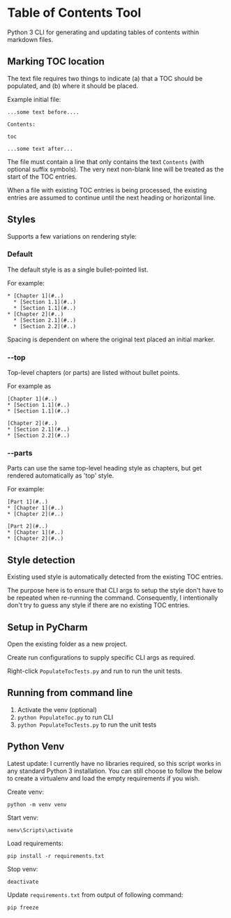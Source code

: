 # Table of Contents Tool
Python 3 CLI for generating and updating tables of contents within markdown files.

## Marking TOC location
The text file requires two things to indicate (a) that a TOC should be
populated, and (b) where it should be placed.

Example initial file:
```
...some text before....

Contents:

toc

...some text after...
```

The file must contain a line that only contains the text `Contents` (with optional suffix symbols).
The very next non-blank line will be treated as the start of the TOC entries.

When a file with existing TOC entries is being processed, the existing entries are assumed to continue
until the next heading or horizontal line.

## Styles
Supports a few variations on rendering style:

### Default
The default style is as a single bullet-pointed list.

For example:
```
* [Chapter 1](#..)
  * [Section 1.1](#..)
  * [Section 1.1](#..)
* [Chapter 2](#..)
  * [Section 2.1](#..)
  * [Section 2.2](#..)
```

Spacing is dependent on where the original text placed an initial marker.

### --top
Top-level chapters (or parts) are listed without bullet points.

For example as

```
[Chapter 1](#..)
* [Section 1.1](#..)
* [Section 1.1](#..)

[Chapter 2](#..)
* [Section 2.1](#..)
* [Section 2.2](#..)
```

### --parts
Parts can use the same top-level heading style as chapters, but get rendered
automatically as 'top' style. 
 
For example:

```
[Part 1](#..)
* [Chapter 1](#..)
* [Chapter 2](#..)

[Part 2](#..)
* [Chapter 1](#..)
* [Chapter 2](#..)
```

## Style detection
Existing used style is automatically detected from the existing TOC entries.

The purpose here is to ensure that CLI args to setup the style don't have to be
repeated when re-running the command. Consequently, I intentionally don't try to
guess any style if there are no existing TOC entries.

## Setup in PyCharm
Open the existing folder as a new project.

Create run configurations to supply specific CLI args as required.

Right-click `PopulateTocTests.py` and run to run the unit tests.

## Running from command line
1. Activate the venv (optional)
2. `python PopulateToc.py` to run CLI
3. `python PopulateTocTests.py` to run the unit tests

## Python Venv
Latest update: I currently have no libraries required, so this script works in any standard Python 3 installation.
You can still choose to follow the below to create a virtualenv and load the empty requirements if you wish. 

Create venv:
```
python -m venv venv
```

Start venv:
```
nenv\Scripts\activate
```

Load requirements:
```
pip install -r requirements.txt
```


Stop venv:
```
deactivate
```

Update `requirements.txt` from output of following command:
```
pip freeze
```

#